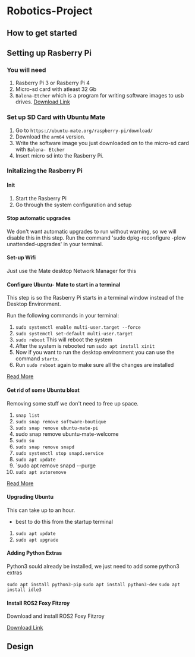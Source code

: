 # Robotics-Project

## How to get started

## Setting up Rasberry Pi
### You will need
1. Rasberry Pi 3 or Rasberry Pi 4
2. Micro-sd card with atleast 32 Gb
3. `Balena-Etcher` which is a program for writing software images to usb drives. [Download Link](https://www.balena.io/etcher/)

### Set up SD Card with Ubuntu Mate
1. Go to `https://ubuntu-mate.org/raspberry-pi/download/`
2. Download the `arm64` version.
3. Write the software image you just downloaded on to the micro-sd card with `Balena- Etcher`
4. Insert micro sd into the Rasberry Pi.

### Initalizing the Rasberry Pi
#### Init
1. Start the Rasberry Pi
2. Go through the system configuration and setup

#### Stop automatic upgrades
We don't want automatic upgrades to run without warning, so we will disable this in this step.
Run the command 'sudo dpkg-reconfigure -plow unattended-upgrades' in your terminal. 

#### Set-up Wifi
Just use the Mate desktop Network Manager for this

#### Configure Ubuntu- Mate to start in a terminal
This step is so the Rasberry Pi starts in a terminal window instead of the Desktop Environment.

Run the following commands in your terminal:
1. `sudo systemctl enable multi-user.target --force`
2. `sudo systemctl set-default multi-user.target`
3. `sudo reboot` This will reboot the system
4. After the system is rebooted run `sudo apt install xinit`
5. Now if you want to run the desktop environment you can use the command `startx`.
6. Run `sudo reboot` again to make sure all the changes are installed

[Read More](https://askubuntu.com/questions/16371/how-do-i-disable-x-at-boot-time-so-that-the-system-boots-in-text-mode)

#### Get rid of some Ubuntu bloat
Removing some stuff we don't need to free up space.
1. `snap list`
2. `sudo snap remove software-boutique`
3. `sudo snap remove ubuntu-mate-pi`
4. sudo snap remove ubuntu-mate-welcome
5. `sudo su`
6. `sudo snap remove snapd`
7. `sudo systemctl stop snapd.service`
8. `sudo apt update`
9. `sudo apt remove snapd --purge
10. `sudo apt autoremove`


[Read More](https://www.addictivetips.com/ubuntu-linux-tips/disable-snaps-ubuntu/ )

#### Upgrading Ubuntu
This can take up to an hour.

* best to do this from the startup terminal

1. `sudo apt update`
2. `sudo apt upgrade`

#### Adding Python Extras
Python3 sould already be installed, we just need to add some python3 extras

`sudo apt install python3-pip`
`sudo apt install python3-dev`
`sudo apt install idle3`

#### Install ROS2 Foxy Fitzroy
Download and install ROS2 Foxy Fitzroy

[Download Link](https://docs.ros.org/en/foxy/Installation/Ubuntu-Install-Binary.html)

## Design


